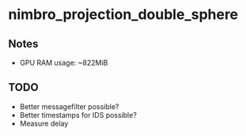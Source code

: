 # nimbro_projection_double_sphere

## Notes

- GPU RAM usage: ~822MiB

## TODO

- Better messagefilter possible?
- Better timestamps for IDS possible?
- Measure delay
